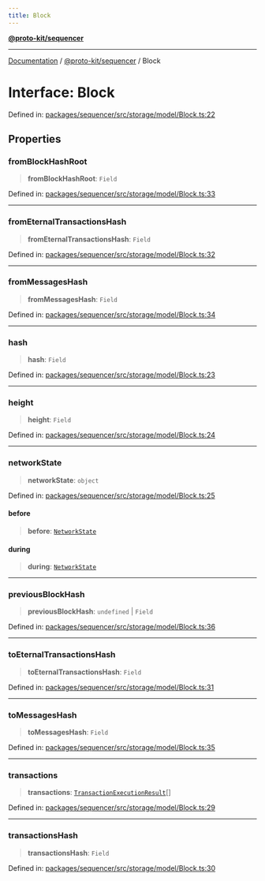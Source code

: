```yaml
---
title: Block
---
```


[**@proto-kit/sequencer**](../README.md)

***

[Documentation](../../../README.md) / [@proto-kit/sequencer](../README.md) / Block

# Interface: Block

Defined in: [packages/sequencer/src/storage/model/Block.ts:22](https://github.com/proto-kit/framework/blob/4d6b3b6da51b3edee0fbf25ce72c1f59ec61e891/packages/sequencer/src/storage/model/Block.ts#L22)

## Properties

### fromBlockHashRoot

> **fromBlockHashRoot**: `Field`

Defined in: [packages/sequencer/src/storage/model/Block.ts:33](https://github.com/proto-kit/framework/blob/4d6b3b6da51b3edee0fbf25ce72c1f59ec61e891/packages/sequencer/src/storage/model/Block.ts#L33)

***

### fromEternalTransactionsHash

> **fromEternalTransactionsHash**: `Field`

Defined in: [packages/sequencer/src/storage/model/Block.ts:32](https://github.com/proto-kit/framework/blob/4d6b3b6da51b3edee0fbf25ce72c1f59ec61e891/packages/sequencer/src/storage/model/Block.ts#L32)

***

### fromMessagesHash

> **fromMessagesHash**: `Field`

Defined in: [packages/sequencer/src/storage/model/Block.ts:34](https://github.com/proto-kit/framework/blob/4d6b3b6da51b3edee0fbf25ce72c1f59ec61e891/packages/sequencer/src/storage/model/Block.ts#L34)

***

### hash

> **hash**: `Field`

Defined in: [packages/sequencer/src/storage/model/Block.ts:23](https://github.com/proto-kit/framework/blob/4d6b3b6da51b3edee0fbf25ce72c1f59ec61e891/packages/sequencer/src/storage/model/Block.ts#L23)

***

### height

> **height**: `Field`

Defined in: [packages/sequencer/src/storage/model/Block.ts:24](https://github.com/proto-kit/framework/blob/4d6b3b6da51b3edee0fbf25ce72c1f59ec61e891/packages/sequencer/src/storage/model/Block.ts#L24)

***

### networkState

> **networkState**: `object`

Defined in: [packages/sequencer/src/storage/model/Block.ts:25](https://github.com/proto-kit/framework/blob/4d6b3b6da51b3edee0fbf25ce72c1f59ec61e891/packages/sequencer/src/storage/model/Block.ts#L25)

#### before

> **before**: [`NetworkState`](../../protocol/classes/NetworkState.md)

#### during

> **during**: [`NetworkState`](../../protocol/classes/NetworkState.md)

***

### previousBlockHash

> **previousBlockHash**: `undefined` \| `Field`

Defined in: [packages/sequencer/src/storage/model/Block.ts:36](https://github.com/proto-kit/framework/blob/4d6b3b6da51b3edee0fbf25ce72c1f59ec61e891/packages/sequencer/src/storage/model/Block.ts#L36)

***

### toEternalTransactionsHash

> **toEternalTransactionsHash**: `Field`

Defined in: [packages/sequencer/src/storage/model/Block.ts:31](https://github.com/proto-kit/framework/blob/4d6b3b6da51b3edee0fbf25ce72c1f59ec61e891/packages/sequencer/src/storage/model/Block.ts#L31)

***

### toMessagesHash

> **toMessagesHash**: `Field`

Defined in: [packages/sequencer/src/storage/model/Block.ts:35](https://github.com/proto-kit/framework/blob/4d6b3b6da51b3edee0fbf25ce72c1f59ec61e891/packages/sequencer/src/storage/model/Block.ts#L35)

***

### transactions

> **transactions**: [`TransactionExecutionResult`](TransactionExecutionResult.md)[]

Defined in: [packages/sequencer/src/storage/model/Block.ts:29](https://github.com/proto-kit/framework/blob/4d6b3b6da51b3edee0fbf25ce72c1f59ec61e891/packages/sequencer/src/storage/model/Block.ts#L29)

***

### transactionsHash

> **transactionsHash**: `Field`

Defined in: [packages/sequencer/src/storage/model/Block.ts:30](https://github.com/proto-kit/framework/blob/4d6b3b6da51b3edee0fbf25ce72c1f59ec61e891/packages/sequencer/src/storage/model/Block.ts#L30)
